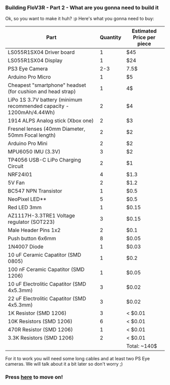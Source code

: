 ### Building FloV3R - Part 2 - What are you gonna need to build it

Ok, so you want to make it huh? :p
Here's what you gonna need to buy:

| Part  | Quantity | Estimated Price per piece |
| ------------- | ------------- | ------------- |
| LS055R1SX04 Driver board | 1 | $45 |
| LS055R1SX04 Display | 1 | $24 |
| PS3 Eye Camera | 2-3 | 7.5$ |
| Arduino Pro Micro | 1 | $5 |
| Cheapest "smartphone" headset (for cushion and head strap) | 1 | 4$ |
| LiPo 1S 3.7V battery (minimum recommended capacity - 1200mAh/4.44Wh)| 2 | $4 | 
| 1914 ALPS Analog stick (Xbox one) | 2 | $3 |
| Fresnel lenses (40mm Diameter, 50mm Focal length) | 2 | $2 |
| Arduino Pro Mini | 2 | $2 |
| MPU6050 IMU (3.3V) | 3 | $2 |
| TP4056 USB-C LiPo Charging Circuit | 2 | $1 |
| NRF24l01 | 4 | $1.3 |
| 5V Fan | 2 | $1.2 |
| BC547 NPN Transistor | 1 | $0.5 |
| NeoPixel LED** | 5 | $0.5 |
| Red LED 3mm | 1 | $0.15 |
| AZ1117H-3.3TRE1 Voltage regulator (SOT223) | 3 | $0.15 |
| Male Header Pins 1x2 | 2 | $0.1 |
| Push button 6x6mm | 8 | $0.05 |
| 1N4007 Diode | 1 | $0.03 |
| 10 uF Ceramic Capatitor (SMD 0805) | 1 | $0.2 |
| 100 nF Ceramic Capatitor (SMD 1206) | 1 | $0.05 |
| 10 uF Electrolitic Capatitor (SMD 4x5.3mm) | 3 | $0.02 |
| 22 uF Electrolitic Capatitor (SMD 4x5.3mm) | 3 | $0.02 |
| 1K Resistor (SMD 1206) | 3 | < $0.01 |
| 10K Resistors (SMD 1206) | 6 | < $0.01 |
| 470R Resistor (SMD 1206) | 1 | < $0.01 |
| 3.3K Resistors (SMD 1206) | 2 | < $0.01 |
| | | Total: ~140$ |

For it to work you will need some long cables and at least two PS Eye cameras.
We will talk about it a bit later so don't worry ;)

### Press [here](https://github.com/Kwiatens/FloV3R/blob/main/Instructions/FloV3R%20R1%20Headset%20PCB%20Guide.md) to move on!
